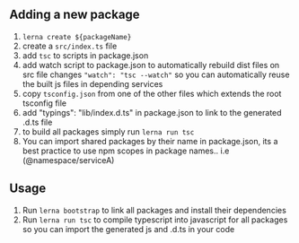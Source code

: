 ## Adding a new package
1. `lerna create ${packageName}`
1. create a `src/index.ts` file
1. add `tsc` to scripts in package.json
2. add watch script to package.json to automatically rebuild dist files on src file changes `"watch": "tsc --watch"` so you can automatically reuse the built js files in depending services
3. copy `tsconfig.json` from one of the other files which extends the root tsconfig file
4. add "typings": "lib/index.d.ts" in package.json to link to the generated .d.ts file
5. to build all packages simply run `lerna run tsc`
6. You can import shared packages by their name in package.json, its a best practice to use npm scopes in package names.. i.e (@namespace/serviceA)

## Usage
1. Run `lerna bootstrap` to link all packages and install their dependencies
2. Run `lerna run tsc` to compile typescript into javascript for all packages so you can import the generated js and .d.ts in your code
